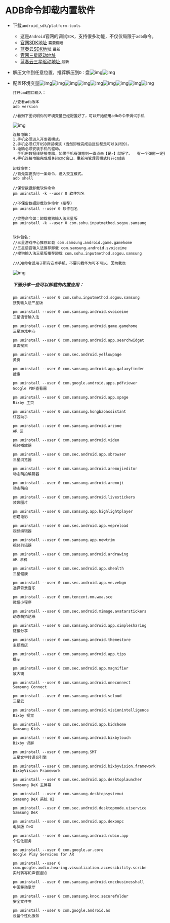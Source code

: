# ADB命令卸载内置软件

- 下载`android_sdk/platform-tools`
  - 这是`Android`官网的调试`SDK`，支持很多功能，不仅仅局限于`adb`命令。
  - [官网SDK地址](https://developer.android.com/studio/command-line/adb)   `需要翻墙`
  - [蓝奏云SDK地址](https://dashan3.lanzoui.com/i76VVpjnylc)   `最新`
  - [官网三星驱动地址](https://developer.samsung.com/mobile/android-usb-driver.html)
  - [蓝奏云三星驱动地址 ](https://dashan3.lanzoui.com/ipInbpl4dsb)   `最新`



- 解压文件到任意位置，推荐解压到`D：`盘![img](https://github.com/Dashan-37/PP_Tutorial/raw/master/Images/Uninstall_Images/image_1.png)![img](https://github.com/Dashan-37/PP_Tutorial/raw/master/Images/Uninstall_Images/image_2.png)

- 配置环境变量![img](https://github.com/Dashan-37/PP_Tutorial/raw/master/Images/Uninstall_Images/image_3.png)![img](https://github.com/Dashan-37/PP_Tutorial/raw/master/Images/Uninstall_Images/image_4.png)![img](https://github.com/Dashan-37/PP_Tutorial/raw/master/Images/Uninstall_Images/image_5.png)![img](https://github.com/Dashan-37/PP_Tutorial/raw/master/Images/Uninstall_Images/image_6.png)![img](https://github.com/Dashan-37/PP_Tutorial/raw/master/Images/Uninstall_Images/image_7.png)![img](https://github.com/Dashan-37/PP_Tutorial/raw/master/Images/Uninstall_Images/image_8.png)![img](https://github.com/Dashan-37/PP_Tutorial/raw/master/Images/Uninstall_Images/image_9.png)![img](https://github.com/Dashan-37/PP_Tutorial/raw/master/Images/Uninstall_Images/image_10.png)![img](https://github.com/Dashan-37/PP_Tutorial/raw/master/Images/Uninstall_Images/image_11.png) 

  ```txt
  打开cmd窗口输入：
  
  //查看adb版本 
  adb version
  
  //看到下图说明你的环境变量已经配置好了，可以开始使用adb命令来调试手机
  ```

  ![img](https://github.com/Dashan-37/PP_Tutorial/raw/master/Images/Uninstall_Images/image_12.png) 

  ```txt
  连接电脑：  
  1.手机必须进入开发者模式。 
  2.手机必须打开USB调试模式（当然卸载完成后这些都是可以关闭的）。 
  3.电脑必须安装手机的驱动。
  	手机用数据线链接电脑，如果手机有弹窗则一直点击【是✓】就好了。  有一个弹窗一定要注意，【是否允许该电脑调试手机】点击【一直允许】 
  4.手机连接电脑完成后关闭cmd窗口，重新用管理员模式打开cmd窗
  ```

  ```shell
  卸载命令： 
  //首先需要执行一条命令，进入交互模式。 
  adb shell
  
  //保留数据卸载软件命令 
  pm uninstall -k --user 0 软件包名
  
  //不保留数据卸载软件命令（推荐) 
  pm uninstall --user 0 软件包名
  
  //完整命令如：卸载搜狗输入法三星版 
  pm uninstall -k --user 0 com.sohu.inputmethod.sogou.samsung  
  
  
  软件包名：  
  //三星游戏中心推荐卸载 com.samsung.android.game.gamehome 
  //三星语音输入法推荐卸载 com.samsung.android.svoiceime 
  //搜狗输入法三星版推荐卸载 com.sohu.inputmethod.sogou.samsung   
  
  //ADB命令适用于所有安卓手机，不要问我华为可不可以，因为我也
  ```

  ![img](https://github.com/Dashan-37/PP_Tutorial/raw/master/Images/Uninstall_Images/image_13.png) 

  ##### 下面分享一些可以卸载的内置应用：

  ```shell
  pm uninstall --user 0 com.sohu.inputmethod.sogou.samsung
  搜狗输入法三星版
  
  pm uninstall --user 0 com.samsung.android.svoiceime
  三星语音输入法
  
  pm uninstall --user 0 com.samsung.android.game.gamehome
  三星游戏中心
  
  pm uninstall --user 0 com.samsung.android.app.searchwidget
  桌面搜索
  
  pm uninstall --user 0 com.sec.android.yellowpage
  黄页
  
  pm uninstall --user 0 com.samsung.android.app.galaxyfinder
  搜索
  
  pm uninstall --user 0 com.google.android.apps.pdfviewer
  Google PDF查看器
  
  pm uninstall --user 0 com.samsung.android.app.spage
  Bixby 主页
  
  pm uninstall --user 0 com.samsung.hongbaoassistant
  红包助手
  
  pm uninstall --user 0 com.samsung.android.arzone
  AR 区
  
  pm uninstall --user 0 com.samsung.android.video
  视频播放器
  
  pm uninstall --user 0 com.sec.android.app.sbrowser
  三星浏览器
  
  pm uninstall --user 0 com.samsung.android.aremojieditor
  动态萌拍编辑器
  
  pm uninstall --user 0 com.samsung.android.aremoji
  动态萌拍
  
  pm uninstall --user 0 com.samsung.android.livestickers
  装饰图片
  
  pm uninstall --user 0 com.samsung.app.highlightplayer
  创建电影
  
  pm uninstall --user 0 com.sec.android.app.vepreload
  视频编辑器
  
  pm uninstall --user 0 com.samsung.app.newtrim
  视频剪辑器
  
  pm uninstall --user 0 com.samsung.android.ardrawing
  AR 涂鸦
  
  pm uninstall --user 0 com.sec.android.app.shealth
  三星健康
  
  pm uninstall --user 0 com.sec.android.app.ve.vebgm
  选择背景音乐
  
  pm uninstall --user 0 com.tencent.mm.wxa.sce
  微信小程序
  
  pm uninstall --user 0 com.sec.android.mimage.avatarstickers
  动态萌拍贴纸
  
  pm uninstall --user 0 com.samsung.android.app.simplesharing
  链接分享
  
  pm uninstall --user 0 com.samsung.android.themestore
  主题商店
  
  pm uninstall --user 0 com.samsung.android.app.tips
  提示
  
  pm uninstall --user 0 com.sec.android.app.magnifier
  放大镜
  
  pm uninstall --user 0 com.samsung.android.oneconnect
  Samsung Connect
  
  pm uninstall --user 0 com.samsung.android.scloud
  三星云
  
  pm uninstall --user 0 com.samsung.android.visionintelligence
  Bixby 视觉
  
  pm uninstall --user 0 com.sec.android.app.kidshome
  Samsung Kids
  
  pm uninstall --user 0 com.samsung.android.bixbytouch
  Bixby 识屏
  
  pm uninstall --user 0 com.samsung.SMT
  三星文字转语音引擎
  
  pm uninstall --user 0 com.samsung.android.bixbyvision.framework
  BixbyVision Framework
  
  pm uninstall --user 0 com.sec.android.app.desktoplauncher
  Samsung DeX 主屏幕
  
  pm uninstall --user 0 com.samsung.desktopsystemui
  Samsung DeX 系统 UI
  
  pm uninstall --user 0 com.sec.android.desktopmode.uiservice
  Samsung DeX
  
  pm uninstall --user 0 com.sec.android.app.dexonpc
  电脑版 DeX
  
  pm uninstall --user 0 com.samsung.android.rubin.app
  个性化服务
  
  pm uninstall --user 0 com.google.ar.core
  Google Play Services for AR
  
  pm uninstall --user 0 com.google.audio.hearing.visualization.accessibility.scribe
  实时转写和声音通知
  
  pm uninstall --user 0 com.samsung.android.cmccbusinesshall
  中国移动掌厅
  
  pm uninstall --user 0 com.samsung.knox.securefolder
  安全文件夹
  
  pm uninstall --user 0 com.google.android.as
  设备个性化服务
  
  ```

